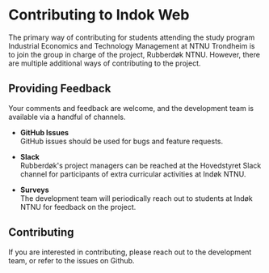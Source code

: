 # Contributing to Indok Web

The primary way of contributing for students attending the study program Industrial Economics and Technology Management at NTNU Trondheim is to join the group in charge of the project, Rubberdøk NTNU. However, there are multiple additional ways of contributing to the project.

## Providing Feedback

Your comments and feedback are welcome, and the development team is available via a handful of channels.

- **GitHub Issues**
  <br />
  GitHub issues should be used for bugs and feature requests.

- **Slack**
  <br />
  Rubberdøk's project managers can be reached at the Hovedstyret Slack channel for participants of extra curricular activities at Indøk NTNU.

- **Surveys**
  <br />
  The development team will periodically reach out to students at Indøk NTNU for feedback on the project.

## Contributing

If you are interested in contributing, please reach out to the development team, or refer to the issues on Github.
